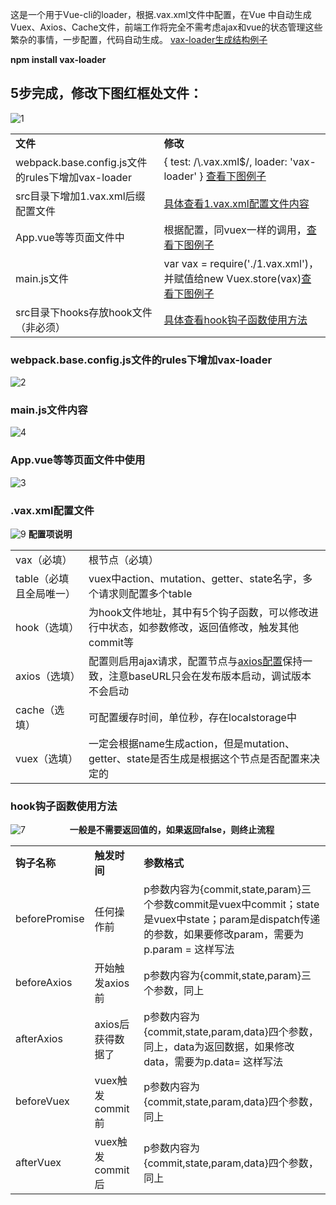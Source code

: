 <p>
这是一个用于Vue-cli的loader，根据.vax.xml文件中配置，在Vue 中自动生成Vuex、Axios、Cache文件，前端工作将完全不需考虑ajax和vue的状态管理这些繁杂的事情，一步配置，代码自动生成。
<a href="https://github.com/terribleness/vax-loader/issues/2" target="_blank">vax-loader生成结构例子</a>
</p>
<p>
<strong>npm install vax-loader</strong>
</p>
<h2>5步完成，修改下图红框处文件：</h2>
        <p><img src="https://user-images.githubusercontent.com/37056647/38087033-3c4be2d0-3389-11e8-88b3-6a3b3b963f6e.PNG" alt="1" style="max-width:100%;">
          <table>
            <tbody>
            <tr>
              <td><strong>文件</strong></td>
              <td><strong>修改</strong></td>
            </tr>
              <tr>
                <td>webpack.base.config.js文件的rules下增加vax-loader</td>
                <td>
                      {
                        test: /\.vax.xml$/,
                    loader: 'vax-loader'
                }
              <a href="#ext1">查看下图例子</a>
                </td>
              </tr>
              <tr>
                <td>src目录下增加1.vax.xml后缀配置文件</td>
                <td><a href="#ext3">具体查看1.vax.xml配置文件内容</a></td>
              </tr>
              <tr>
                <td>App.vue等等页面文件中</td>
                <td>
                  根据配置，同vuex一样的调用，<a href="#ext4">查看下图例子</a>
                </td>
              </tr>
              <tr>
                <td>main.js文件</td>
                <td>var vax = require('./1.vax.xml')，并赋值给new Vuex.store(vax)<a href="#ext5">查看下图例子</a></td>
              </tr>
              <tr>
                <td>src目录下hooks存放hook文件（非必须）</td>
                <td><a href="#ext2">具体查看hook钩子函数使用方法</a></td>
              </tr>
            </tbody>
          </table>
        </p>
          <p>
          <h3><a name="user-content-ext1">webpack.base.config.js文件的rules下增加vax-loader</a></h3>
          <img src="https://user-images.githubusercontent.com/37056647/38087283-25b685d8-338a-11e8-9bb1-b9a417ad6413.PNG" alt="2" style="max-width:100%;">
          </p>
          <p>
          <h3><a name="user-content-ext5">main.js文件内容</a></h3>
          <img src="https://user-images.githubusercontent.com/37056647/38088210-93e9efec-338d-11e8-9127-d6717a19a3e3.PNG" alt="4" style="max-width:100%;">
          </p>
          <p><h3><a name="user-content-ext4">App.vue等等页面文件中使用</a></h3>
          <img src="https://user-images.githubusercontent.com/37056647/38088230-a49aae76-338d-11e8-8e2c-caf4eaee2e1f.PNG" alt="3" style="max-width:100%;">
          </p>
          <p><h3><a name="user-content-ext3">.vax.xml配置文件</a></h3>
          <img src="https://user-images.githubusercontent.com/37056647/38089028-9e426d7c-3390-11e8-82c0-4e9467714cd6.PNG" alt="9" style="max-width:100%;">       
          <strong>配置项说明</strong>
          <table>
                    <tbody>
                      <tr><td>vax（必填）</td><td>根节点（必填）</td></tr>
                      <tr><td>table（必填且全局唯一）</td><td>vuex中action、mutation、getter、state名字，多个请求则配置多个table</td></tr>
                      <tr><td>hook（选填）</td><td>为hook文件地址，其中有5个钩子函数，可以修改进行中状态，如参数修改，返回值修改，触发其他commit等</td></tr>
                      <tr><td>axios（选填）</td><td>配置则启用ajax请求，配置节点与<a href="https://github.com/axios/axios#request-config">axios配置</a>保持一致，注意baseURL只会在发布版本启动，调试版本不会启动</td></tr>
                      <tr><td>cache（选填）</td><td>可配置缓存时间，单位秒，存在localstorage中</td></tr>
                      <tr><td>vuex（选填）</td><td>一定会根据name生成action，但是mutation、getter、state是否生成是根据这个节点是否配置来决定的</td></tr>
                    </tbody>
                  </table>
              <p><h3><a name="user-content-ext2">hook钩子函数使用方法</a></h3>
                  <img src="https://user-images.githubusercontent.com/37056647/38088606-f7cb6a30-338e-11e8-9d87-50c377c9091a.PNG" alt="7" style="max-width:100%;">
                  <strong>一般是不需要返回值的，如果返回false，则终止流程</strong>
                    <table>
                      <tbody><tr><td><strong>钩子名称</strong></td><td><strong>触发时间<strong></strong></strong></td><td><strong>参数格式</strong></td></tr>
                        <tr><td>beforePromise</td><td>任何操作前</td><td>p参数内容为{commit,state,param}三个参数commit是vuex中commit；state是vuex中state；param是dispatch传递的参数，如果要修改param，需要为p.param = 这样写法</td></tr>
                        <tr><td>beforeAxios</td><td>开始触发axios前</td><td>p参数内容为{commit,state,param}三个参数，同上</td></tr>
                        <tr><td>afterAxios</td><td>axios后获得数据了</td><td>p参数内容为{commit,state,param,data}四个参数，同上，data为返回数据，如果修改data，需要为p.data= 这样写法</td></tr>
                        <tr><td>beforeVuex</td><td>vuex触发commit前</td><td>p参数内容为{commit,state,param,data}四个参数，同上</td></tr>
                        <tr><td>afterVuex</td><td>vuex触发commit后</td><td>p参数内容为{commit,state,param,data}四个参数，同上</td></tr>
  </tbody>
</table>
</p>

